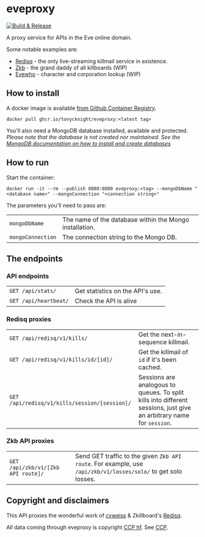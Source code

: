 # eveproxy

[![Build & Release](https://github.com/tonycknight/eveproxy/actions/workflows/build.yml/badge.svg)](https://github.com/tonycknight/eveproxy/actions/workflows/build.yml)

A proxy service for APIs in the Eve online domain.

Some notable examples are:
- [Redisq](https://github.com/zKillboard/RedisQ) - the only live-streaming killmail service in existence.
- [Zkb](https://github.com/zKillboard/zKillboard) - the grand daddy of all killboards (WIP)
- [Evewho](https://github.com/zKillboard/evewho) - character and corporation lookup (WIP)

## How to install

A docker image is available [from Github Container Registry](https://github.com/users/tonycknight/packages/container/package/eveproxy).

```
docker pull ghcr.io/tonycknight/eveproxy:<latest tag>
```

You'll also need a MongoDB database installed, available and protected. _Please note that the database is not created nor maintained. See the [MongoDB documentation on how to install and create databases](https://www.mongodb.com/docs/manual/tutorial/getting-started/)_

## How to run

Start the container:

```
docker run -it --rm --publish 8080:8080 eveproxy:<tag> --mongoDbName "<database name>" --mongoConnection "<connection string>" 
```

The parameters you'll need to pass are:

| | |
| - | - |
| `mongoDbName` | The name of the database within the Mongo installation. |
| `mongoConnection` | The connection string to the Mongo DB. | 



## The endpoints

### API endpoints

| | | 
| - | - |
| `GET /api/stats/` | Get statistics on the API's use. |
| `GET /api/heartbeat/` | Check the API is alive |

### Redisq proxies

| | | 
| - | - |
| `GET /api/redisq/v1/kills/` | Get the next-in-sequence killmail. |
| `GET /api/redisq/v1/kills/id/[id]/` | Get the killmail of `id` if it's been cached. |
| `GET /api/redisq/v1/kills/session/[session]/` | Sessions are analogous to queues. To split kills into different sessions, just give an arbitrary name for `session`. |

### Zkb API proxies

| | | 
| - | - |
| `GET /api/zkb/v1/[Zkb API route]/` | Send GET traffic to the given `Zkb API route`. For example, use `/api/zkb/v1/losses/solo/` to get solo losses. |

## Copyright and disclaimers

This API proxies the wonderful work of [cvweiss](https://github.com/cvweiss) & Zkillboard's [Redisq](https://github.com/zKillboard/RedisQ).

All data coming through eveproxy is copyright [CCP hf](https://www.ccpgames.com/). See [CCP](CCP.md).
